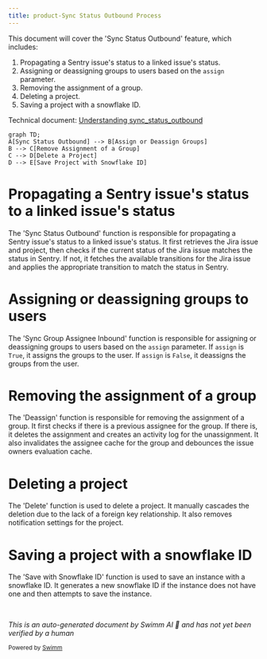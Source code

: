 ```yaml
---
title: product-Sync Status Outbound Process
---
```

This document will cover the 'Sync Status Outbound' feature, which includes:

1. Propagating a Sentry issue's status to a linked issue's status.
2. Assigning or deassigning groups to users based on the `assign` parameter.
3. Removing the assignment of a group.
4. Deleting a project.
5. Saving a project with a snowflake ID.

Technical document: <SwmLink doc-title="Understanding sync_status_outbound">[Understanding sync_status_outbound](/.swm/understanding-sync_status_outbound.cyof7gyw.sw.md)</SwmLink>

```mermaid
graph TD;
A[Sync Status Outbound] --> B[Assign or Deassign Groups]
B --> C[Remove Assignment of a Group]
C --> D[Delete a Project]
D --> E[Save Project with Snowflake ID]
```

# Propagating a Sentry issue's status to a linked issue's status

The 'Sync Status Outbound' function is responsible for propagating a Sentry issue's status to a linked issue's status. It first retrieves the Jira issue and project, then checks if the current status of the Jira issue matches the status in Sentry. If not, it fetches the available transitions for the Jira issue and applies the appropriate transition to match the status in Sentry.

# Assigning or deassigning groups to users

The 'Sync Group Assignee Inbound' function is responsible for assigning or deassigning groups to users based on the `assign` parameter. If `assign` is `True`, it assigns the groups to the user. If `assign` is `False`, it deassigns the groups from the user.

# Removing the assignment of a group

The 'Deassign' function is responsible for removing the assignment of a group. It first checks if there is a previous assignee for the group. If there is, it deletes the assignment and creates an activity log for the unassignment. It also invalidates the assignee cache for the group and debounces the issue owners evaluation cache.

# Deleting a project

The 'Delete' function is used to delete a project. It manually cascades the deletion due to the lack of a foreign key relationship. It also removes notification settings for the project.

# Saving a project with a snowflake ID

The 'Save with Snowflake ID' function is used to save an instance with a snowflake ID. It generates a new snowflake ID if the instance does not have one and then attempts to save the instance.

&nbsp;

*This is an auto-generated document by Swimm AI 🌊 and has not yet been verified by a human*

<SwmMeta version="3.0.0" repo-id="Z2l0aHViJTNBJTNBc2VudHJ5LWRlbW8lM0ElM0FTd2ltbS1EZW1v" repo-name="sentry-demo" doc-type="product-flows"><sup>Powered by [Swimm](/)</sup></SwmMeta>
